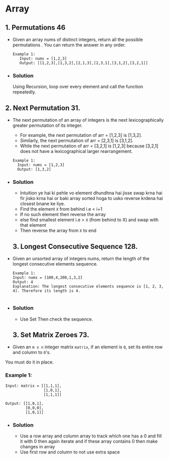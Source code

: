 # Array

## 1.  Permutations 46
- Given an array nums of distinct integers, return all the possible permutations . You can return the answer in any order.

  ```
  Example 1:
     Input: nums = [1,2,3]
     Output: [[1,2,3],[1,3,2],[2,1,3],[2,3,1],[3,1,2],[3,2,1]]

- ### Solution
    Using Recursion,  loop over every element and call the function repeatedly.



## 2. Next Permutation 31.
- The next permutation of an array of integers is the next lexicographically greater permutation of its integer. 
  - For example, the next permutation of arr = [1,2,3] is [1,3,2].
  - Similarly, the next permutation of arr = [2,3,1] is [3,1,2].
  - While the next permutation of arr = [3,2,1] is [1,2,3] because [3,2,1] does not have a lexicographical larger rearrangement.

  ```
  Example 1:
    Input: nums = [1,2,3]
    Output: [1,3,2]

- ### Solution
    - Intuition ye hai ki pehle vo element dhundhna hai jisse swap krna hai fir jisko krna hai or baki array sorted hoga to usko reverse krdena hai closest bnane ke liye.
    - Find the element `X` from behind i.e < i+1 
    - If no such element then reverse the array 
    - else find smallest element i.e >  `X` (from behind to X) and swap with that element 
    - Then reverse the array from `X` to end


    ## 3.  Longest Consecutive Sequence 128.
- Given an unsorted array of integers nums, return the length of the longest consecutive elements sequence.

  ```
  Example 1:
  Input: nums = [100,4,200,1,3,2]
  Output: 4 
  Explanation: The longest consecutive elements sequence is [1, 2, 3, 4]. Therefore its length is 4.


- ### Solution
   -  Use Set Then check the sequence.



    ## 3. Set Matrix Zeroes 73.
- Given an `m x n` integer matrix `matrix`, if an element is `0`, set its entire row and column to `0`'s.

You must do it in place.

### Example 1:
  ```
  Input: matrix = [[1,1,1],
                   [1,0,1],
                   [1,1,1]]
  ```
  ```
  Output: [[1,0,1],
           [0,0,0],
           [1,0,1]]
  ```

- ### Solution
   -  Use a row array and column array to track which one has a 0 and fill it with 0 then again iterate and if these array contains 0 then make changes in array
   - Use first row and column to not use extra space

